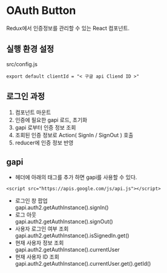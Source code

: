 # OAuth Button

Redux에서 인증정보를 관리할 수 있는 React 컴포넌트.

## 실행 환경 설정

src/config.js
```
export default clientId = "< 구글 api Cliend ID >"
```

## 로그인 과정
1) 컴포넌트 마운트
2) 인증에 필요한 gapi 로드, 초기화
3) gapi 로부터 인증 정보 조회
4) 조회된 인증 정보로 Action( SignIn / SignOut ) 호출
5) reducer에 인증 정보 반영

## gapi
* 헤더에 아래의 태그를 추가 하면 gapi를 사용할 수 있다.
```
<script src="https://apis.google.com/js/api.js"></script>
```
* 로그인 창 팝업 <br> gapi.auth2.getAuthInstance().signIn() 
* 로그 아웃 <br> gapi.auth2.getAuthInstance().signOut()
* 사용자 로그인 여부 조회 <br> gapi.auth2.getAuthInstance().isSignedIn.get()
* 현재 사용자 정보 조회 <br> gapi.auth2.getAuthInstance().currentUser
* 현재 사용자 ID 조회 <br> gapi.auth2.getAuthInstance().currentUser.get().getId()

